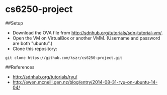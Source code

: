 # cs6250-project
##Setup
* Download the OVA file from http://sdnhub.org/tutorials/sdn-tutorial-vm/.
* Open the VM on VirtualBox or another VMM. (Username and password are both "ubuntu".)
* Clone this repository:
~~~~
git clone https://github.com/kszr/cs6250-project.git
~~~~

##References
* http://sdnhub.org/tutorials/ryu/
* http://ewen.mcneill.gen.nz/blog/entry/2014-08-31-ryu-on-ubuntu-14-04/ 
